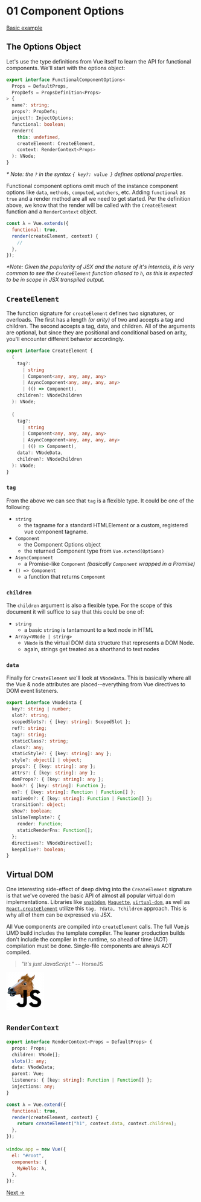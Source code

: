 # 01 Component Options

[Basic example](http://localhost:3000/01.html)

## The Options Object

Let's use the type definitions from Vue itself to learn the API for functional
components. We'll start with the options object:

```ts
export interface FunctionalComponentOptions<
  Props = DefaultProps,
  PropDefs = PropsDefinition<Props>
> {
  name?: string;
  props?: PropDefs;
  inject?: InjectOptions;
  functional: boolean;
  render?(
    this: undefined,
    createElement: CreateElement,
    context: RenderContext<Props>
  ): VNode;
}
```

_\* Note: the `?` in the syntax `{ key?: value }` defines optional properties._

Functional component options omit much of the instance component options like
`data`, `methods`, `computed`, `watchers`, etc. Adding `functional` as `true`
and a render method are all we need to get started. Per the definition above, we
know that the render will be called with the `CreateElement` function and a
`RenderContext` object.

```js
const λ = Vue.extends({
  functional: true,
  render(createElement, context) {
    //
  },
});
```

_\*Note: Given the popularity of JSX and the nature of it's internals, it is
very common to see the `CreateElement` function aliased to `h`, as this is
expected to be in scope in JSX transpiled output._

## `CreateElement`

The function signature for `createElement` defines two signatures, or overloads.
The first has a length _(or arity)_ of two and accepts a tag and children. The
second accepts a tag, data, and children. All of the arguments are optional, but
since they are positional and conditional based on arity, you'll encounter
different behavior accordingly.

```ts
export interface CreateElement {
  (
    tag?:
      | string
      | Component<any, any, any, any>
      | AsyncComponent<any, any, any, any>
      | (() => Component),
    children?: VNodeChildren
  ): VNode;

  (
    tag?:
      | string
      | Component<any, any, any, any>
      | AsyncComponent<any, any, any, any>
      | (() => Component),
    data?: VNodeData,
    children?: VNodeChildren
  ): VNode;
}
```

### `tag`

From the above we can see that `tag` is a flexible type. It could be one of the
following:

* `string`
  * the tagname for a standard HTMLElement or a custom, registered vue component
    tagname.
* `Component`
  * the Component Options object
  * the returned Component type from `Vue.extend(Options)`
* `AsyncComponent`
  * a Promise-like `Component` _(basically `Component` wrapped in a Promise)_
* `() => Component`
  * a function that returns `Component`

### `children`

The `children` argument is also a flexible type. For the scope of this document
it will suffice to say that this could be one of:

* `string`
  * a basic `string` is tantamount to a text node in HTML
* `Array<VNode | string>`
  * `VNode` is the virtual DOM data structure that represents a DOM Node.
  * again, strings get treated as a shorthand to text nodes

### `data`

Finally for `CreateElement` we'll look at `VNodeData`. This is basically where
all the Vue & node attributes are placed--everything from Vue directives to DOM
event listeners.

```ts
export interface VNodeData {
  key?: string | number;
  slot?: string;
  scopedSlots?: { [key: string]: ScopedSlot };
  ref?: string;
  tag?: string;
  staticClass?: string;
  class?: any;
  staticStyle?: { [key: string]: any };
  style?: object[] | object;
  props?: { [key: string]: any };
  attrs?: { [key: string]: any };
  domProps?: { [key: string]: any };
  hook?: { [key: string]: Function };
  on?: { [key: string]: Function | Function[] };
  nativeOn?: { [key: string]: Function | Function[] };
  transition?: object;
  show?: boolean;
  inlineTemplate?: {
    render: Function;
    staticRenderFns: Function[];
  };
  directives?: VNodeDirective[];
  keepAlive?: boolean;
}
```

## Virtual DOM

One interesting side-effect of deep diving into the `CreateElement` signature is
that we've covered the basic API of almost all popular virtual dom
implementations. Libraries like
[`snabbdom`](https://github.com/snabbdom/snabbdom),
[`Maquette`](https://maquettejs.org/),
[`virtual-dom`](https://github.com/Matt-Esch/virtual-dom), as well as
[`React.createElement`](https://reactjs.org/docs/react-api.html#createelement)
utilize this `tag, ?data, ?children` approach. This is why all of them can be
expressed via JSX.

All Vue components are compiled into `createElement` calls. The full Vue.js UMD
build includes the template compiler. The leaner production builds don't include
the compiler in the runtime, so ahead of time (AOT) compilation must be done.
Single-file components are always AOT compiled.

> _"It's just JavaScript."_ -- HorseJS

![horse-js](./horse-js_100x100.png)

## `RenderContext`

```ts
export interface RenderContext<Props = DefaultProps> {
  props: Props;
  children: VNode[];
  slots(): any;
  data: VNodeData;
  parent: Vue;
  listeners: { [key: string]: Function | Function[] };
  injections: any;
}
```

```js
const λ = Vue.extend({
  functional: true,
  render(createElement, context) {
    return createElement("h1", context.data, context.children);
  },
});

window.app = new Vue({
  el: "#root",
  components: {
    MyHello: λ,
  },
});
```

[Next &rarr;](./02-understanding-context.md)
